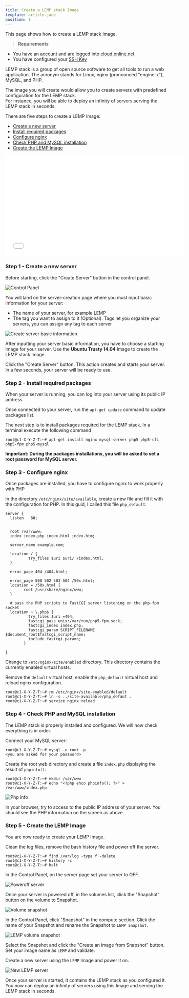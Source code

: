 ```yaml
---
title: Create a LEMP stack Image
template: article.jade
position: 1
---
```


This page shows how to create a LEMP stack Image.

> <strong>Requirements</strong>
>
- You have an account and are logged into [cloud.online.net](//cloud.online.net)
- You have configured your [SSH Key](/howto/ssh_keys.html)

LEMP stack is a group of open source software to get all tools to run a web application.
The acronym stands for Linux, nginx (pronounced "engine-x"), MySQL, and PHP. 

The image you will create would allow you to create servers with predefined configuration for the LEMP stack.<br />
For instance, you will be able to deploy an infinity of servers serving the LEMP stack in seconds.

There are five steps to create a LEMP Image:

- [Create a new server](/community/lemp.html#step-1-create-a-new-server)
- [Install required packages](/community/lemp.html#step-2-install-required-packages)
- [Configure nginx](/community/lemp.html#step-3-configure-nginx)
- [Check PHP and MySQL installation](/community/lemp.html#step-4-check-php-and-mysql-installation)
- [Create the LEMP Image](/community/lemp.html#step-5-create-the-lemp-image)


<iframe width="560" height="315" src="//www.youtube-nocookie.com/embed/RZl-OQpx8mc" frameborder="0" allowfullscreen></iframe>

### Step 1 - Create a new server

Before starting, click the "Create Server" button in the control panel.

![Control Panel](../../images/dashboard.png "Control Panel")

You will land on the server-creation page where you must input basic information for your server:

- The name of your server, for example LEMP
- The tag you want to assign to it (Optional). Tags let you organize your servers, you can assign any tag to each server

![Create server basic information](../../images/create_lemp_server.png "Create server basic information")

After inputting your server basic information, you have to choose a starting Image for your server.
Use the <strong>Ubuntu Trusty 14.04</strong> Image to create the LEMP stack Image.

Click the "Create Server" button.
This action creates and starts your server.
In a few seconds, your server will be ready to use.

### Step 2 - Install required packages

When your server is running, you can log into your server using its public IP address.

Once connected to your server, run the `apt-get update` command to update packages list.

The next step is to install packages required for the LEMP stack. In a terminal execute the following command

```
root@c1-X-Y-Z-T:~# apt-get install nginx mysql-server php5 php5-cli php5-fpm php5-mysql
```

<strong>Important: During the packages installations, you will be asked to set a root password for MySQL server.</strong>

### Step 3 - Configure nginx

Once packages are installed, you have to configure nginx to work properly with PHP

In the directory `/etc/nginx/site/available`, create a new file and fill it with the configuration for PHP.
In this guid, I called this file `php_default`:

```
server {
  listen   80;


  root /var/www;
  index index.php index.html index.htm;

  server_name example.com;

  location / {
          try_files $uri $uri/ /index.html;
  }

  error_page 404 /404.html;

  error_page 500 502 503 504 /50x.html;
  location = /50x.html {
        root /usr/share/nginx/www;
  }

  # pass the PHP scripts to FastCGI server listening on the php-fpm socket
  location ~ \.php$ {
          try_files $uri =404;
          fastcgi_pass unix:/var/run/php5-fpm.sock;
          fastcgi_index index.php;
          fastcgi_param SCRIPT_FILENAME $document_root$fastcgi_script_name;
          include fastcgi_params;
        }

}
```

Change to `/etc/nginx/site/enabled` directory.
This directory contains the currently enabled virtual hosts.

Remove the `default` virtual host, enable the `php_default` virtual host and reload nginx configuration.

```
root@c1-X-Y-Z-T:~# rm /etc/nginx/site-enabled/default
root@c1-X-Y-Z-T:~# ln -s ../site-available/php_defaut .
root@c1-X-Y-Z-T:~# service nginx reload
```

### Step 4 - Check PHP and MySQL installation

The LEMP stack is properly installed and configured.
We will now check everything is in order.

Connect your MySQL server:

```
root@c1-X-Y-Z-T:~# mysql -u root -p
<you are asked for your password>
```

Create the root web directory and create a file `index.php` displaying the result of `phpinfo()`:

```
root@c1-X-Y-Z-T:~# mkdir /var/www
root@c1-X-Y-Z-T:~# echo "<?php ehco phpinfo(); ?>" > /var/www/index.php
```

![Php info](../../images/phpinfo.png "Php info")

In your browser, try to access to the public IP address of your server.
You should see the PHP information on the screen as above.

### Step 5 - Create the LEMP Image

You are now ready to create your LEMP Image.

Clean the log files, remove the bash history file and power off the server.

```
root@c1-X-Y-Z-T:~# find /var/log -type f -delete
root@c1-X-Y-Z-T:~# history -c
root@c1-X-Y-Z-T:~# halt
```

In the Control Panel, on the server page set your server to OFF.

![Poweroff server](../../images/poweroff_server.png "Poweroff server")

Once your server is powered off, in the volumes list, click the "Snapshot" button on the volume to Snapshot.

![Volume snapshot](../../images/lemp_volume_snapshot.png "Volume snapshot")

In the Control Panel, click "Snapshot" in the compute section.
Click the name of your Snapshot and rename the Snapshot to `LEMP Snapshot`.

![LEMP volume snapshot](../../images/lemp_snapshot.png "LEMP volume snapshot")

Select the Snapshot and click the "Create an image from Snapshot" button.
Set your image name as `LEMP` and validate.

Create a new server using the `LEMP` Image and power it on. 

![New LEMP server](../../images/new_lemp_server.png "New LEMP server")

Once your server is started, it contains the LEMP stack as you configured it.<br />
You now can deploy an infinity of servers using this Image and serving the LEMP stack in seconds.
